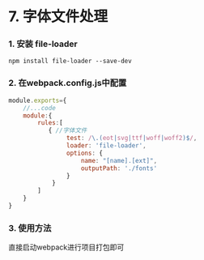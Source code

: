 # 7. 字体文件处理

### 1. 安装 file-loader 
```npm
npm install file-loader --save-dev
```

### 2. 在webpack.config.js中配置
```js
module.exports={
    //...code
    module:{
        rules:[
           { //字体文件
                test: /\.(eot|svg|ttf|woff|woff2)$/,
                loader: 'file-loader',
                options: {
                    name: "[name].[ext]",
                    outputPath: './fonts'
                }
            }
        ]
    }
}
```
### 3. 使用方法
直接启动webpack进行项目打包即可